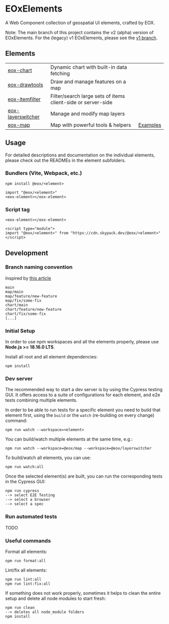 # EOxElements

A Web Component collection of geospatial UI elements, crafted by EOX.

Note: The main branch of this project contains the v2 (alpha) version of EOxElements. For the (legacy) v1 EOxElements, please see the [v1 branch](https://github.com/EOX-A/elements/tree/v1).

## Elements
<table>
  <tr>
    <td><a href="./elements/chart/">eox-chart</a></td>
    <td>Dynamic chart with built-in data fetching</td>
        <td><!--<a href="https://eox-a.github.io/EOxElements/elements/chart/examples/index.html">Examples</a>--></td>
  </tr>
  <tr>
    <td><a href="./elements/drawtools/">eox-drawtools</a></td>
    <td>Draw and manage features on a map</td>
        <td><!--<a href="https://eox-a.github.io/EOxElements/elements/drawtools/examples/index.html">Examples</a>--></td>
  </tr>
  <tr>
    <td><a href="./elements/itemfilter/">eox-itemfilter</a></td>
    <td>Filter/search large sets of items client-side or server-side</td>
        <td><!--<a href="https://eox-a.github.io/EOxElements/elements/itemfilter/examples/index.html">Examples</a>--></td>
  </tr>
  <tr>
    <td><a href="./elements/layerswitcher/">eox-layerswitcher</a></td>
    <td>Manage and modify map layers</td>
        <td><!--<a href="https://eox-a.github.io/EOxElements/elements/layerswitcher/examples/index.html">Examples</a>--></td>
  </tr>
  <tr>
    <td><a href="./elements/map/">eox-map</a></td>
    <td>Map with powerful tools & helpers</td>
    <td><a href="https://eox-a.github.io/EOxElements/elements/map/examples/index.html">Examples</a></td>
  </tr>
</table>

## Usage
For detailed descriptions and documentation on the individual elements, please check out the READMEs in the element subfolders.
### Bundlers (Vite, Webpack, etc.)
```
npm install @eox/<element>
```
```
import "@eox/<element>"
<eox-element></eox-element>
```
### Script tag
```
<eox-element></eox-element>

<script type="module">
import "@eox/<element>" from "https://cdn.skypack.dev/@eox/<element>"
</script>
```
## Development
### Branch naming convention

Inspired by [this article](https://betterprogramming.pub/enabling-monorepo-with-a-simple-single-github-repository-39bc6347abba#391d)

```
main
map/main
map/feature/new-feature
map/fix/some-fix
chart/main
chart/feature/new-feature
chart/fix/some-fix
[...]
```
### Initial Setup
In order to use npm workspaces and all the elements properly, please use **Node.js >= 18.16.0 LTS**.

Install all root and all element dependencies:
```
npm install
```
### Dev server
The recommended way to start a dev server is by using the Cypress testing GUI. It offers access to a suite of configurations for each element, and e2e tests combining multiple elements.

In order to be able to run tests for a specific element you need to build that element first, using the `build` or the `watch` (re-building on every change) command:
```
npm run watch --workspace=<element>
```
You can build/watch multiple elements at the same time, e.g.:
```
npm run watch --workspace=@eox/map --workspace=@eox/layerswitcher
```
To build/watch all elements, you can use:
```
npm run watch:all
```
Once the selected element(s) are built, you can run the corresponding tests in the Cypress GUI:
```
npm run cypress
--> select E2E Testing
--> select a browser
--> select a spec
```
### Run automated tests
TODO

### Useful commands
Format all elements:
```
npm run format:all
```
Lint/fix all elements:
```
npm run lint:all
npm run lint:fix:all
```
If something does not work properly, sometimes it helps to clean the entire setup and delete all node modules to start fresh:
```
npm run clean
--> deletes all node_module folders
npm install
```
